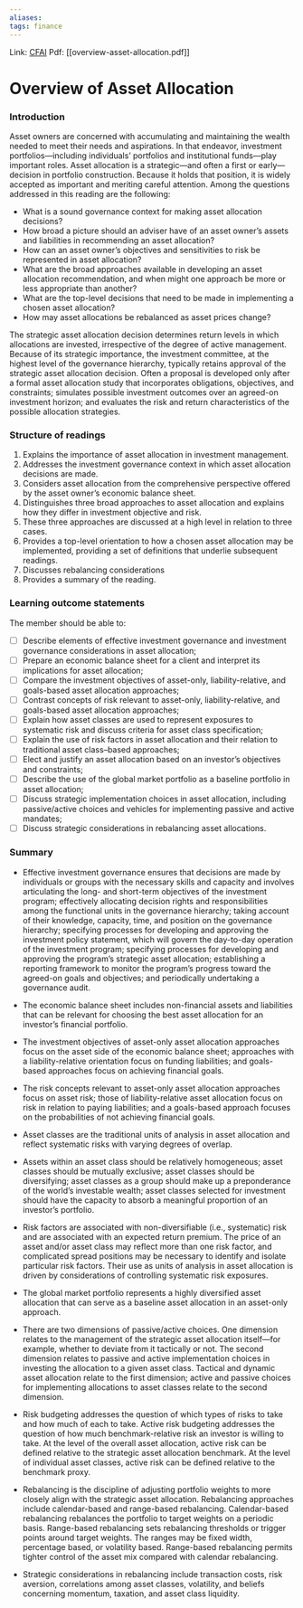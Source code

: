 ```yaml
---
aliases:
tags: finance
---
```

Link: [CFAI](https://www.cfainstitute.org/membership/professional-development/refresher-readings/overview-asset-allocation?frmLogin=1)
Pdf: [[overview-asset-allocation.pdf]]

# Overview of Asset Allocation
### Introduction
Asset owners are concerned with accumulating and maintaining the wealth needed to meet their needs and aspirations. In that endeavor, investment portfolios—including individuals’ portfolios and institutional funds—play important roles. Asset allocation is a strategic—and often a first or early—decision in portfolio construction. Because it holds that position, it is widely accepted as important and meriting careful attention. Among the questions addressed in this reading are the following:

-   What is a sound governance context for making asset allocation decisions?
-   How broad a picture should an adviser have of an asset owner’s assets and liabilities in recommending an asset allocation?
-   How can an asset owner’s objectives and sensitivities to risk be represented in asset allocation?
-   What are the broad approaches available in developing an asset allocation recommendation, and when might one approach be more or less appropriate than another?
-   What are the top-level decisions that need to be made in implementing a chosen asset allocation?
-   How may asset allocations be rebalanced as asset prices change?

The strategic asset allocation decision determines return levels in which allocations are invested, irrespective of the degree of active management. Because of its strategic importance, the investment committee, at the highest level of the governance hierarchy, typically retains approval of the strategic asset allocation decision. Often a proposal is developed only after a formal asset allocation study that incorporates obligations, objectives, and constraints; simulates possible investment outcomes over an agreed-on investment horizon; and evaluates the risk and return characteristics of the possible allocation strategies.

### Structure of readings
1. Explains the importance of asset allocation in investment management. 
2. Addresses the investment governance context in which asset allocation decisions are made. 
3. Considers asset allocation from the comprehensive perspective offered by the asset owner’s economic balance sheet.
4. Distinguishes three broad approaches to asset allocation and explains how they differ in investment objective and risk. 
5. These three approaches are discussed at a high level in relation to three cases. 
6. Provides a top-level orientation to how a chosen asset allocation may be implemented, providing a set of definitions that underlie subsequent readings. 
7. Discusses rebalancing considerations
8. Provides a summary of the reading.

### Learning outcome statements
The member should be able to:
- [ ] Describe elements of effective investment governance and investment governance considerations in asset allocation;
- [ ] Prepare an economic balance sheet for a client and interpret its implications for asset allocation;
- [ ] Compare the investment objectives of asset-only, liability-relative, and goals-based asset allocation approaches;
- [ ] Contrast concepts of risk relevant to asset-only, liability-relative, and goals-based asset allocation approaches;
- [ ] Explain how asset classes are used to represent exposures to systematic risk and discuss criteria for asset class specification;
- [ ] Explain the use of risk factors in asset allocation and their relation to traditional asset class–based approaches;
- [ ] Elect and justify an asset allocation based on an investor’s objectives and constraints;
- [ ] Describe the use of the global market portfolio as a baseline portfolio in asset allocation;
- [ ] Discuss strategic implementation choices in asset allocation, including passive/active choices and vehicles for implementing passive and active mandates;
- [ ] Discuss strategic considerations in rebalancing asset allocations.

### Summary
* Effective investment governance ensures that decisions are made by individuals or groups with the necessary skills and capacity and involves articulating the long- and short-term objectives of the investment program; effectively allocating decision rights and responsibilities among the functional units in the governance hierarchy; taking account of their knowledge, capacity, time, and position on the governance hierarchy; specifying processes for developing and approving the investment policy statement, which will govern the day-to-day operation of the investment program; specifying processes for developing and approving the program’s strategic asset allocation; establishing a reporting framework to monitor the program’s progress toward the agreed-on goals and objectives; and periodically undertaking a governance audit.

* The economic balance sheet includes non-financial assets and liabilities that can be relevant for choosing the best asset allocation for an investor’s financial portfolio.

* The investment objectives of asset-only asset allocation approaches focus on the asset side of the economic balance sheet; approaches with a liability-relative orientation focus on funding liabilities; and goals-based approaches focus on achieving financial goals.

* The risk concepts relevant to asset-only asset allocation approaches focus on asset risk; those of liability-relative asset allocation focus on risk in relation to paying liabilities; and a goals-based approach focuses on the probabilities of not achieving financial goals.

* Asset classes are the traditional units of analysis in asset allocation and reflect systematic risks with varying degrees of overlap.

* Assets within an asset class should be relatively homogeneous; asset classes should be mutually exclusive; asset classes should be diversifying; asset classes as a group should make up a preponderance of the world’s investable wealth; asset classes selected for investment should have the capacity to absorb a meaningful proportion of an investor’s portfolio.

* Risk factors are associated with non-diversifiable (i.e., systematic) risk and are associated with an expected return premium. The price of an asset and/or asset class may reflect more than one risk factor, and complicated spread positions may be necessary to identify and isolate particular risk factors. Their use as units of analysis in asset allocation is driven by considerations of controlling systematic risk exposures.

* The global market portfolio represents a highly diversified asset allocation that can serve as a baseline asset allocation in an asset-only approach.

* There are two dimensions of passive/active choices. One dimension relates to the management of the strategic asset allocation itself—for example, whether to deviate from it tactically or not. The second dimension relates to passive and active implementation choices in investing the allocation to a given asset class. Tactical and dynamic asset allocation relate to the first dimension; active and passive choices for implementing allocations to asset classes relate to the second dimension.

* Risk budgeting addresses the question of which types of risks to take and how much of each to take. Active risk budgeting addresses the question of how much benchmark-relative risk an investor is willing to take. At the level of the overall asset allocation, active risk can be defined relative to the strategic asset allocation benchmark. At the level of individual asset classes, active risk can be defined relative to the benchmark proxy.

* Rebalancing is the discipline of adjusting portfolio weights to more closely align with the strategic asset allocation. Rebalancing approaches include calendar-based and range-based rebalancing. Calendar-based rebalancing rebalances the portfolio to target weights on a periodic basis. Range-based rebalancing sets rebalancing thresholds or trigger points around target weights. The ranges may be fixed width, percentage based, or volatility based. Range-based rebalancing permits tighter control of the asset mix compared with calendar rebalancing.

* Strategic considerations in rebalancing include transaction costs, risk aversion, correlations among asset classes, volatility, and beliefs concerning momentum, taxation, and asset class liquidity.

